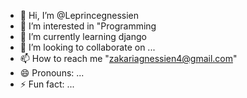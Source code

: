 - 👋 Hi, I’m @Leprincegnessien
- 👀 I’m interested in "Programming
- 🌱 I’m currently learning django
- 💞️ I’m looking to collaborate on ...
- 📫 How to reach me "zakariagnessien4@gmail.com"
- 😄 Pronouns: ...
- ⚡ Fun fact: ...

<!---
Leprincegnessien/Leprincegnessien is a ✨ special ✨ repository because its `README.md` (this file) appears on your GitHub profile.
You can click the Preview link to take a look at your changes.
--->
